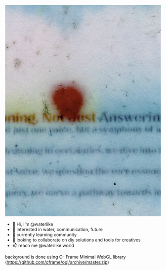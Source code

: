 ![alt text](water.png)

- 👋 Hi, I’m @waterlike
- 👀 interested in water, communication, future
- 🌱 currently learning community
- 💞️ looking to collaborate on diy solutions and tools for creatives
- 📫 reach me @waterlike.world

<!---
watelike/watelike is a ✨ special ✨ repository because its `README.md` (this file) appears on your GitHub profile.
You can click the Preview link to take a look at your changes.
--->

background is done using 
O- Frame Minimal WebGL library
(https://github.com/oframe/ogl/archive/master.zip)
